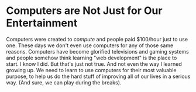 # Computers are Not Just for Our Entertainment

Computers were created to *compute* and people paid \$100/hour just to
use one. These days we don't even use computers for any of those same
reasons. Computers have become glorified televisions and gaming systems
and people somehow think learning "web development" is the place to
start. I know I did. But that's just not true. And not even the way I
learned growing up. We need to learn to use computers for their most
valuable purpose, to help us do the hard stuff of improving all of our
lives in a serious way. (And sure, we can play during the breaks).
